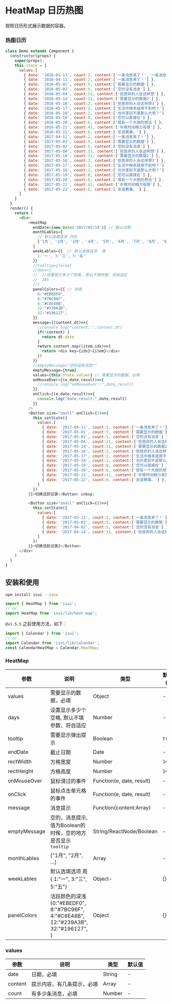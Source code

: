 HeatMap 日历热图
===

按照日历形式展示数据的容器。

### 热图日历

<!--DemoStart-->
```js
class Demo extends Component {
  constructor(props) {
    super(props);
    this.state = {
      values:[
        { date: '2016-01-11', count:2, content:['一条消息来了！','一条消息来了！'] },
        { date: '2016-04-11', count:2, content:['一条消息来了！'] },
        { date: '2016-05-01', count:5, content:['需要显示的数据'] },
        { date: '2016-05-02', count:5, content:['空的没有消息'] },
        { date: '2016-05-04', count:11, content:['些放弃的人会这样想'] },
        { date: '2016-05-14', count:31, content:['需要显示的数据2'] },
        { date: '2016-05-16', count:2, content:['些放弃的人会这样想3'] },
        { date: '2016-05-17', count:2, content:['生活中根本就用不到吧？'] },
        { date: '2016-05-18', count:2, content:['也许差别不是那么大吧？'] },
        { date: '2016-05-19', count:8, content:['您可以直接在'] },
        { date: '2016-05-20', count:6, content:['我有一个大胆的想法'] },
        { date: '2016-05-21', count:41, content:['毕竟时间精力有限'] },
        { date: '2016-05-22', count:6, content:['友谊赛事。'] },
        { date: '2017-04-11', count:2, content:['一条消息来了！'] },
        { date: '2017-05-01', count:5, content:['需要显示的数据'] },
        { date: '2017-05-02', count:5, content:['空的没有消息'] },
        { date: '2017-05-04', count:11, content:['些放弃的人会这样想'] },
        { date: '2017-05-14', count:31, content:['需要显示的数据2'] },
        { date: '2017-05-16', count:2, content:['些放弃的人会这样想3'] },
        { date: '2017-05-17', count:2, content:['生活中根本就用不到吧？'] },
        { date: '2017-05-18', count:2, content:['也许差别不是那么大吧？'] },
        { date: '2017-05-19', count:8, content:['您可以直接在'] },
        { date: '2017-05-20', count:6, content:['我有一个大胆的想法'] },
        { date: '2017-05-21', count:41, content:['毕竟时间精力有限'] },
        { date: '2017-05-22', count:6, content:['友谊赛事。'] },
      ]
    }
  }
  render() {
    return (
      <div>
          <HeatMap 
            endDate={new Date('2017/05/19')} // 截止日期
            monthLables={
              // 默认选填选项 月份
              ['1月', '2月', '3月', '4月', '5月', '6月', '7月', '8月', '9月', '10月', '11月', '12月']
            }
            weekLables={{  // 默认选填选项  周
              1:'一', 3:'三', 5:'五'
            }}
            //tooltip={false}
            //days={
            //  //设置显示多少个空格, 默认不填参数，将自适应
            //  365
            //}
            panelColors={{ // 选填
              0:"#EBEDF0",
              8:"#7BC96F",
              4:"#C6E48B",
              12:"#239A3B",
              32:"#196127",
            }}
            message={(content,dt)=>{
              //console.log("content::",content,dt)
              if(!content) {
                return dt.date
              }
              return content.map((item,idx)=>{
                return <div key={idx}>{item}</div>
              })
            }}
            //emptyMessage="空的没有消息!"
            emptyMessage={true}
            values={this.state.values} // 需要显示的数据，必填
            onMouseOver={(e,date,result)=>{
              //console.log("onMouseOver::",date,result)
            }}
            onClick={(e,date,result)=>{
              console.log("date,result:",date,result)
            }}
          />
          <Button size="small" onClick={()=>{
            this.setState({
              values:[
                { date: '2017-04-11', count:2, content:['一条消息来了！'] },
                { date: '2017-05-01', count:5, content:['需要显示的数据'] },
                { date: '2017-05-02', count:5, content:['空的没有消息'] },
                { date: '2017-05-04', count:11, content:['些放弃的人会这样想'] },
                { date: '2017-05-14', count:31, content:['需要显示的数据2'] },
                { date: '2017-05-16', count:2, content:['些放弃的人会这样想3'] },
                { date: '2017-05-17', count:2, content:['生活中根本就用不到吧？'] },
                { date: '2017-05-18', count:2, content:['也许差别不是那么大吧？'] },
                { date: '2017-05-19', count:8, content:['您可以直接在'] },
                { date: '2017-05-20', count:6, content:['我有一个大胆的想法'] },
                { date: '2017-05-21', count:41, content:['毕竟时间精力有限'] },
                { date: '2017-05-22', count:6, content:['友谊赛事。'] },
              ]
            })
          }}>切换活跃记录</Button> &nbsp;

          <Button size="small" onClick={()=>{
            this.setState({
              values:[
                { date: '2017-03-11', count:2, content:['一条消息来了！'] },
                { date: '2017-03-01', count:5, content:['需要显示的数据'] },
                { date: '2017-04-02', count:5, content:['空的没有消息'] },
                { date: '2017-04-14', count:11, content:['些放弃的人会这样想'] },
              ]
            })
          }}>切换活跃记录2</Button>
      </div>
    )
  }
}
```
<!--End-->

## 安装和使用

```bash
npm install isui --save
```

```js
import { HeatMap } from 'isui';
// or
import HeatMap from 'isui/lib/heat-map';

```

`@v1.5.5` 之前使用方法，如下：

```js
import { Calendar } from 'isui';
// or
import Calendar from 'isui/lib/calendar';
const CalendarHeatMap = Calendar.HeatMap;
```

### HeatMap

| 参数 | 说明 | 类型 | 默认值 |
|--------- |-------- |--------- |-------- |
| values | 需要显示的数据，必填 | Object | - |
| days | 设置显示多少个空格, 默认不填参数，将自适应 | Number | - |
| tooltip | 需要显示弹出提示| Boolean | `true` |
| endDate | 截止日期 | Date | - |
| rectWidth | 方格宽度 | Number | `14` |
| rectHeight | 方格高度 | Number | `14` |
| onMouseOver | 鼠标滑过的事件 | Function(e, date, result) | - |
| onClick | 鼠标点击单元格的事件 | Function(e, date, result) | - |
| message | 消息提示 | Function(content:Array)  | - |
| emptyMessage | 空的，消息提示, 值为Boolean的时候，空的地方是否显示`tooltip` | String/ReactNode/Boolean | - |
| monthLables | ["1月", "2月", ...] | Array | - |
| weekLables | 默认选填选项  周 { 1:"一", 3:"三", 5:"五"} | Object- | {} |
| panelColors | 活跃颜色的深浅 {0:"#EBEDF0", 8:"#7BC96F", 4:"#C6E48B", 12:"#239A3B", 32:"#196127", } | Object | {} |

### values

| 参数 | 说明 | 类型 | 默认值 |
|----- | ---- |----- |---- |
| date | 日期，必填 | String | - |
| content | 提示内容，有几条提示，必填 | Array | - |
| count | 有多少条消息，必填 | Number | - |
